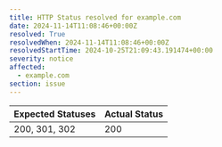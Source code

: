 ```yaml
---
title: HTTP Status resolved for example.com
date: 2024-11-14T11:08:46+00:00Z
resolved: True
resolvedWhen: 2024-11-14T11:08:46+00:00Z
resolvedStartTime: 2024-10-25T21:09:43.191474+00:00
severity: notice
affected:
  - example.com
section: issue
---
```


| Expected Statuses | Actual Status  |
|-------------------|----------------|
| 200, 301, 302 | 200 |
